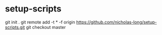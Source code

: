 # setup-scripts
git init .
git remote add -t \* -f origin https://github.com/nicholas-long/setup-scripts.git
git checkout master
